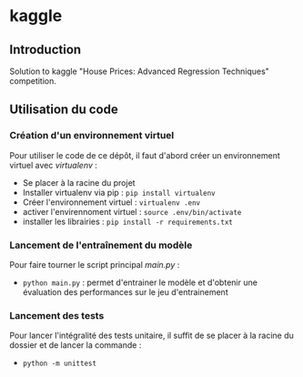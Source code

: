 # kaggle



## Introduction

Solution to kaggle "House Prices: Advanced Regression Techniques" competition.

## Utilisation du code

### Création d'un environnement virtuel

Pour utiliser le code de ce dépôt, il faut d'abord créer un environnement virtuel avec *virtualenv* :


+ Se placer à la racine du projet
+ Installer virtualenv via pip : `pip install virtualenv`
+ Créer l'environnement virtuel : `virtualenv .env`
+ activer l'envirennoment virtuel : `source .env/bin/activate`
+ installer les librairies : `pip install -r requirements.txt`


### Lancement de l'entraînement du modèle

Pour faire tourner le script principal *main.py* :

+ `python main.py` : permet d'entrainer le modèle et d'obtenir une évaluation des performances sur le jeu d'entrainement


### Lancement des tests

Pour lancer l'intégralité des tests unitaire, il suffit de se placer à la racine du dossier et de lancer la commande : 

+ `python -m unittest` 
